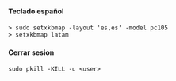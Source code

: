 #### Teclado español
```
> sudo setxkbmap -layout 'es,es' -model pc105
> setxkbmap latam
```

#### Cerrar sesion
```
sudo pkill -KILL -u <user>
```
